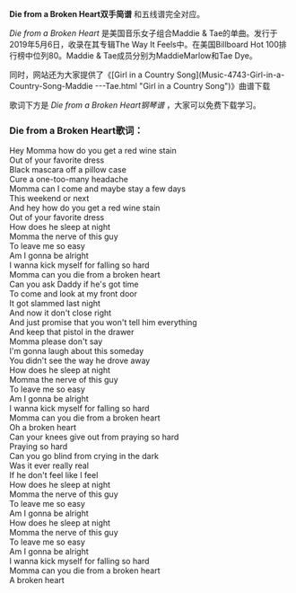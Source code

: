 

**Die from a Broken Heart双手简谱** 和五线谱完全对应。

_Die from a Broken Heart_ 是美国音乐女子组合Maddie & Tae的单曲。发行于2019年5月6日，收录在其专辑The Way
It Feels中。在美国Billboard Hot 100排行榜中位列80。Maddie & Tae成员分别为MaddieMarlow和Tae Dye。

同时，网站还为大家提供了《[Girl in a Country Song](Music-4743-Girl-in-a-Country-Song-Maddie
---Tae.html "Girl in a Country Song")》曲谱下载

歌词下方是 _Die from a Broken Heart钢琴谱_ ，大家可以免费下载学习。

### Die from a Broken Heart歌词：

Hey Momma how do you get a red wine stain  
Out of your favorite dress  
Black mascara off a pillow case  
Cure a one-too-many headache  
Momma can I come and maybe stay a few days  
This weekend or next  
And hey how do you get a red wine stain  
Out of your favorite dress  
How does he sleep at night  
Momma the nerve of this guy  
To leave me so easy  
Am I gonna be alright  
I wanna kick myself for falling so hard  
Momma can you die from a broken heart  
Can you ask Daddy if he's got time  
To come and look at my front door  
It got slammed last night  
And now it don't close right  
And just promise that you won't tell him everything  
And keep that pistol in the drawer  
Momma please don't say  
I'm gonna laugh about this someday  
You didn't see the way he drove away  
How does he sleep at night  
Momma the nerve of this guy  
To leave me so easy  
Am I gonna be alright  
I wanna kick myself for falling so hard  
Momma can you die from a broken heart  
Oh a broken heart  
Can your knees give out from praying so hard  
Praying so hard  
Can you go blind from crying in the dark  
Was it ever really real  
If he don't feel like I feel  
How does he sleep at night  
Momma the nerve of this guy  
To leave me so easy  
Am I gonna be alright  
How does he sleep at night  
Momma the nerve of this guy  
To leave me so easy  
Am I gonna be alright  
I wanna kick myself for falling so hard  
Momma can you die from a broken heart  
A broken heart

